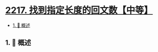 # [2217. 找到指定长度的回文数【中等】](https://github.com/Tdahuyou/TNotes.leetcode/tree/main/notes/2217.%20%E6%89%BE%E5%88%B0%E6%8C%87%E5%AE%9A%E9%95%BF%E5%BA%A6%E7%9A%84%E5%9B%9E%E6%96%87%E6%95%B0%E3%80%90%E4%B8%AD%E7%AD%89%E3%80%91)

<!-- region:toc -->

- [1. 📝 概述](#1--概述)

<!-- endregion:toc -->

## 1. 📝 概述
